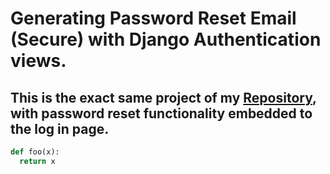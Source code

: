 # Generating Password Reset Email (Secure) with Django Authentication views.

## This is the exact same project of my [Repository](https://github.com/santoshrajkumar/userprofile_CRUD_functionality_with_Django_signals), with password reset functionality embedded to the log in page.

```python
def foo(x):
  return x
```
